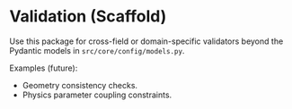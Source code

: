 # Validation (Scaffold)

Use this package for cross-field or domain-specific validators beyond the
Pydantic models in `src/core/config/models.py`.

Examples (future):
- Geometry consistency checks.
- Physics parameter coupling constraints.

